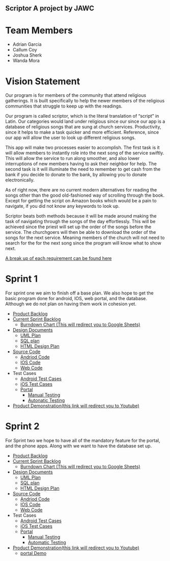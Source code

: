 ## Scriptor A project by JAWC

# Team Members

- Adrian Garcia
- Callum Coy
- Joshua Sherk
- Wanda Mora

# Vision Statement

Our program is for members of the community that attend religious gatherings.  It is built specifically to help the newer members of the religious communities that struggle to keep up with the readings.

Our program is called scriptor, which is the literal translation of “script” in Latin.  Our categories would land under religious since our since our app is a database of religious songs that are sung at church services.  Productivity, since it helps to make a task quicker and more efficient.  Reference, since our app will allow the user to look up different religious songs.

This app will make two processes easier to accomplish.  The first task is it will allow members to instantly role into the next song of the service swiftly.  This will allow the service to run along smoother, and also lower interruptions of new members having to ask their neighbor for help.  The second task is it will illuminate the need to remember to get cash from the bank if you decide to donate to the bank, by allowing you to donate electronically.

As of right now, there are no current modern alternatives for reading the songs other than the good old-fashioned way of scrolling through the book.  Except for getting the script on Amazon books which would be a pain to navigate, if you did not know any keywords to look up.

Scriptor beats both methods because it will be made around making the task of navigating through the songs of the day effortlessly.  This will be achieved since the priest will set up the order of the songs before the service.  The churchgoers will then be able to download the order of the songs for the next service.  Meaning members of the church will not need to search for the for the next song since the program will know what to show next.

[A break up of each requirement can be found here](https://github.com/CallumCoy/Scriptor/blob/master/Documents/Vision%20Statement)

# Sprint 1

For sprint one we aim to finish off a base plan.  We also hope to get the basic program done for android, IOS, web portal, and the database.  Although we do not plan on having them work in cohesion yet.

- [Product Backlog](https://github.com/CallumCoy/Scriptor/blob/master/Documents/Backlog/Product%20Backlog.md)
- [Current Sprint Backlog](https://github.com/CallumCoy/Scriptor/blob/master/Documents/Backlog/Sprint%201%20backlog.md)
  - [Burndown Chart (This will redirect you to Google Sheets)](https://docs.google.com/spreadsheets/d/1lUnZI9tesP9iD1U9ASGLT4vclyECX21mVmoN7oNkOxo/edit?usp=sharing)
- [Design Documents](https://github.com/CallumCoy/Scriptor/tree/master/Documents/Diagrams)
  - [UML Plan](https://github.com/CallumCoy/Scriptor/blob/master/Documents/Diagrams/UML%20Plan.md)
  - [SQL plan](https://github.com/CallumCoy/Scriptor/blob/master/Documents/Diagrams/SQL%20Database.md)
  - [HTML Design Plan](https://github.com/CallumCoy/Scriptor/blob/Cal's-Branch/Documents/Diagrams/htmlDiagram.md)
- [Source Code](https://github.com/CallumCoy/Scriptor/tree/master/code)
  - [Andriod Code](https://github.com/CallumCoy/Scriptor/tree/master/code/Android%20App)
  - [IOS Code](https://github.com/CallumCoy/Scriptor/tree/master/code/iOS)
  - [Web Code](https://github.com/CallumCoy/Scriptor/tree/master/code/Portal)
- Test Cases
  - [Android Test Cases](https://github.com/CallumCoy/Scriptor/tree/master/code/Android%20App/test)
  - [iOS Test Cases](https://github.com/CallumCoy/Scriptor/tree/master/code/iOS/tests)
  - [Portal](https://github.com/CallumCoy/Scriptor/tree/master/code/Portal) 
    - [Manual Testing](https://github.com/CallumCoy/Scriptor/blob/master/code/Portal/Manual%20Tests%20for%20the%20portal.md)
    - [Autonatic Testing](https://github.com/CallumCoy/Scriptor/blob/master/code/Portal/js/automaticTests.js)
- [Product Demonstration(this link will redirect you to Youtube)](https://youtu.be/sif5wwbz4PEnot)

# Sprint 2

For Sprint two we hope to have all of the mandatory feature for the portal, and the phone apps.  Along with we want to have the database set up.

- [Product Backlog](https://github.com/CallumCoy/Scriptor/blob/master/Documents/Backlog/Product%20Backlog.md)
- [Current Sprint Backlog](https://github.com/CallumCoy/Scriptor/blob/master/Documents/Backlog/Sprint%202%20Backlog.md)
  - [Burndown Chart (This will redirect you to Google Sheets)](https://docs.google.com/spreadsheets/d/1lUnZI9tesP9iD1U9ASGLT4vclyECX21mVmoN7oNkOxo/edit?usp=sharing)
- [Design Documents](https://github.com/CallumCoy/Scriptor/tree/master/Documents/Diagrams)
  - [UML Plan](https://github.com/CallumCoy/Scriptor/blob/master/Documents/Diagrams/UML%20Plan.md)
  - [SQL plan](https://github.com/CallumCoy/Scriptor/blob/master/Documents/Diagrams/SQL%20Database.md)
  - [HTML Design Plan](https://github.com/CallumCoy/Scriptor/blob/Cal's-Branch/Documents/Diagrams/htmlDiagram.md)
- [Source Code](https://github.com/CallumCoy/Scriptor/tree/master/code)
  - [Andriod Code](https://github.com/CallumCoy/Scriptor/tree/master/code/Android%20App)
  - [IOS Code](https://github.com/CallumCoy/Scriptor/tree/master/code/iOS)
  - [Web Code](https://github.com/CallumCoy/Scriptor/tree/master/code/Portal)
- Test Cases
  - [Android Test Cases](https://github.com/CallumCoy/Scriptor/tree/master/code/Android%20App/test)
  - [iOS Test Cases](https://github.com/CallumCoy/Scriptor/tree/master/code/iOS/tests)
  - [Portal](https://github.com/CallumCoy/Scriptor/tree/master/code/Portal) 
    - [Manual Testing](https://github.com/CallumCoy/Scriptor/blob/master/code/Portal/Manual%20Tests%20for%20the%20portal.md)
    - [Automatic Testing](https://github.com/CallumCoy/Scriptor/blob/master/code/Portal/js/automaticTests.js)
- [Product Demonstration(this link will redirect you to Youtube)]()
  - [portal Demo](https://youtu.be/83duwnNKTvY)
